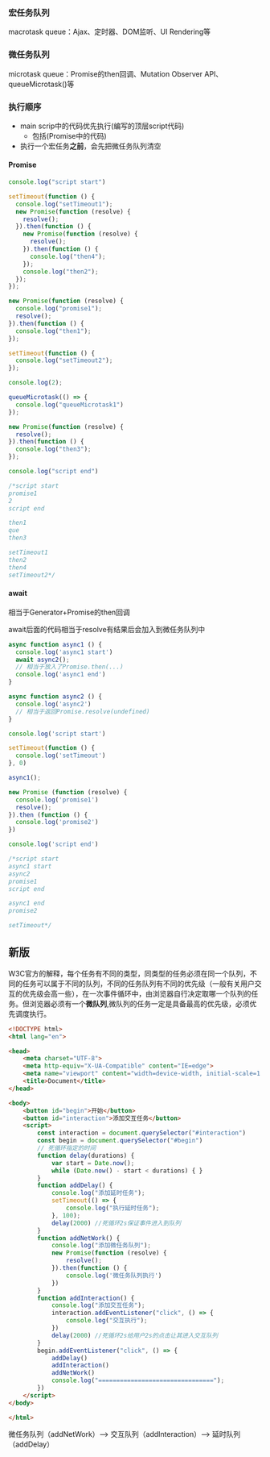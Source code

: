 ### 宏任务队列

macrotask queue：Ajax、定时器、DOM监听、UI Rendering等



### 微任务队列

microtask queue：Promise的then回调、Mutation Observer API、queueMicrotask()等



### 执行顺序

* main scrip中的代码优先执行(编写的顶层script代码)
  * 包括(Promise中的代码)
* 执行一个宏任务**之前**，会先把微任务队列清空



#### Promise

```js
console.log("script start")

setTimeout(function () {
  console.log("setTimeout1");
  new Promise(function (resolve) {
    resolve();
  }).then(function () {
    new Promise(function (resolve) {
      resolve();
    }).then(function () {
      console.log("then4");
    });
    console.log("then2");
  });
});

new Promise(function (resolve) {
  console.log("promise1");
  resolve();
}).then(function () {
  console.log("then1");
});

setTimeout(function () {
  console.log("setTimeout2");
});

console.log(2);

queueMicrotask(() => {
  console.log("queueMicrotask1")
});

new Promise(function (resolve) {
  resolve();
}).then(function () {
  console.log("then3");
});

console.log("script end")

/*script start
promise1
2
script end

then1
que
then3

setTimeout1
then2
then4
setTimeout2*/
```



#### await

相当于Generator+Promise的then回调

await后面的代码相当于resolve有结果后会加入到微任务队列中

```js
async function async1 () {
  console.log('async1 start')
  await async2();
  // 相当于放入了Promise.then(...)
  console.log('async1 end')
}

async function async2 () {
  console.log('async2')
  // 相当于返回Promise.resolve(undefined)
}

console.log('script start')

setTimeout(function () {
  console.log('setTimeout')
}, 0)

async1();

new Promise (function (resolve) {
  console.log('promise1')
  resolve();
}).then (function () {
  console.log('promise2')
})

console.log('script end')

/*script start
async1 start
async2
promise1
script end

async1 end
promise2

setTimeout*/
```





## 新版

W3C官方的解释，每个任务有不同的类型，同类型的任务必须在同一个队列，不同的任务可以属于不同的队列，不同的任务队列有不同的优先级（一般有关用户交互的优先级会高一些），在一次事件循环中，由浏览器自行决定取哪一个队列的任务。但浏览器必须有一个**微队列**,微队列的任务一定是具备最高的优先级，必须优先调度执行。

```html
<!DOCTYPE html>
<html lang="en">

<head>
    <meta charset="UTF-8">
    <meta http-equiv="X-UA-Compatible" content="IE=edge">
    <meta name="viewport" content="width=device-width, initial-scale=1.0">
    <title>Document</title>
</head>

<body>
    <button id="begin">开始</button>
    <button id="interaction">添加交互任务</button>
    <script>
        const interaction = document.querySelector("#interaction")
        const begin = document.querySelector("#begin")
        // 死循环指定的时间
        function delay(durations) {
            var start = Date.now();
            while (Date.now() - start < durations) { }
        }
        function addDelay() {
            console.log("添加延时任务");
            setTimeout(() => {
                console.log("执行延时任务");
            }, 100);
            delay(2000) //死循环2s保证事件进入到队列
        }
        function addNetWork() {
            console.log("添加微任务队列");
            new Promise(function (resolve) {
                resolve();
            }).then(function () {
                console.log('微任务队列执行')
            })
        }
        function addInteraction() {
            console.log("添加交互任务");
            interaction.addEventListener("click", () => {
                console.log("交互执行");
            })
            delay(2000) //死循环2s给用户2s的点击让其进入交互队列
        }
        begin.addEventListener("click", () => {
            addDelay()
            addInteraction()
            addNetWork()
            console.log("================================");
        })      
    </script>
</body>

</html>
```



微任务队列（addNetWork）--> 交互队列（addInteraction）--> 延时队列（addDelay）

